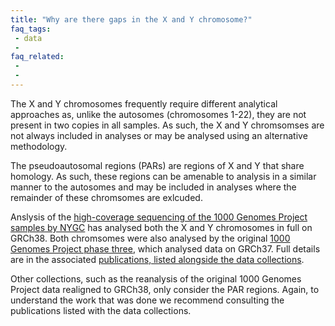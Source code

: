 ```yaml
---
title: "Why are there gaps in the X and Y chromosome?"
faq_tags:
 - data
 -
faq_related:
 -
 -
---
```


The X and Y chromosomes frequently require different analytical approaches as, unlike the autosomes (chromosomes 1-22), they are not present in two copies in all samples. As such, the X and Y chromsomses are not always included in analyses or may be analysed using an alternative methodology.

The pseudoautosomal regions (PARs) are regions of X and Y that share homology. As such, these regions can be amenable to analysis in a similar manner to the autosomes and may be included in analyses where the remainder of these chromsomes are exlcuded.

Anslysis of the [high-coverage sequencing of the 1000 Genomes Project samples by NYGC](/data-portal/data-collection/30x-grch38) has analysed both the X and Y chromosomes in full on GRCh38. Both chromsomes were also analysed by the original [1000 Genomes Project phase three](/data-portal/data-collection/phase-3), which analysed data on GRCh37. Full details are in the associated [publications, listed alongside the data collections](/data-portal/data-collection).

Other collections, such as the reanalysis of the original 1000 Genomes Project data realigned to GRCh38, only consider the PAR regions. Again, to understand the work that was done we recommend consulting the publications listed with the data collections.
